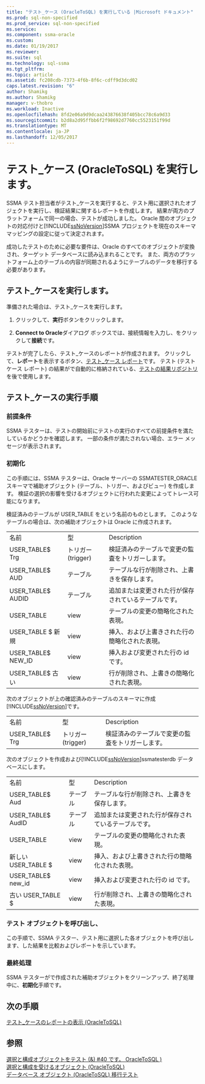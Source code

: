 ```yaml
---
title: "テスト_ケース (OracleToSQL) を実行している |Microsoft ドキュメント"
ms.prod: sql-non-specified
ms.prod_service: sql-non-specified
ms.service: 
ms.component: ssma-oracle
ms.custom: 
ms.date: 01/19/2017
ms.reviewer: 
ms.suite: sql
ms.technology: sql-ssma
ms.tgt_pltfrm: 
ms.topic: article
ms.assetid: fc208cdb-7373-4f6b-8f6c-cdff9d3dcd02
caps.latest.revision: "6"
author: Shamikg
ms.author: Shamikg
manager: v-thobro
ms.workload: Inactive
ms.openlocfilehash: 8fd2e06a9d9dcaa243876638f405bcc78c6a9d33
ms.sourcegitcommit: b2d8a2d95ffbb6f2f98692d7760cc5523151f99d
ms.translationtype: MT
ms.contentlocale: ja-JP
ms.lasthandoff: 12/05/2017
---
```

# <a name="running-test-cases-oracletosql"></a>テスト_ケース (OracleToSQL) を実行します。
SSMA テスト担当者がテスト_ケースを実行すると、テスト用に選択されたオブジェクトを実行し、検証結果に関するレポートを作成します。 結果が両方のプラットフォームで同一の場合、テストが成功しました。 Oracle 間のオブジェクトの対応付けと[!INCLUDE[ssNoVersion](../../includes/ssnoversion_md.md)]SSMA プロジェクトを現在のスキーマ マッピングの設定に従って決定されます。  
  
成功したテストのために必要な要件は、Oracle のすべてのオブジェクトが変換され、ターゲット データベースに読み込まれることです。 また、両方のプラットフォーム上のテーブルの内容が同期されるようにテーブルのデータを移行する必要があります。  
  
## <a name="run-test-case"></a>テスト_ケースを実行します。  
準備された場合は、テスト_ケースを実行します。  
  
1.  クリックして、**実行**ボタンをクリックします。  
  
2.  **Connect to Oracle**ダイアログ ボックスでは、接続情報を入力し、をクリックして**接続**です。  
  
テストが完了したら、テスト_ケースのレポートが作成されます。 クリックして、**レポート**を表示するボタン、[テスト_ケース レポート](http://msdn.microsoft.com/en-us/8da14323-9dd6-4019-bf79-3e8b972a9bc0)です。 テスト (テスト ケース レポート) の結果がで自動的に格納されている、[テストの結果リポジトリ](http://msdn.microsoft.com/en-us/f941cce4-d3e3-4aeb-a88a-4f101a97a9f4)を後で使用します。  
  
## <a name="test-case-execution-steps"></a>テスト_ケースの実行手順  
  
### <a name="prerequisites"></a>前提条件  
SSMA テスターは、テストの開始前にテストの実行のすべての前提条件を満たしているかどうかを確認します。 一部の条件が満たされない場合、エラー メッセージが表示されます。  
  
### <a name="initialization"></a>初期化  
この手順には、SSMA テスターは、Oracle サーバーの SSMATESTER_ORACLE スキーマで補助オブジェクト (テーブル、トリガー、およびビュー) を作成します。 検証の選択の影響を受けるオブジェクトに行われた変更によってトレース可能になります。  
  
検証済みのテーブルが USER_TABLE をという名前のものとします。 このようなテーブルの場合は、次の補助オブジェクトは Oracle に作成されます。  
  
||||  
|-|-|-|  
|名前|型|Description|  
|USER_TABLE$ Trg|トリガー (trigger)|検証済みのテーブルで変更の監査をトリガーします。|  
|USER_TABLE$ AUD|テーブル|テーブルな行が削除され、上書きを保存します。|  
|USER_TABLE$ AUDID|テーブル|追加または変更された行が保存されているテーブルです。|  
|USER_TABLE|view|テーブルの変更の簡略化された表現。|  
|USER_TABLE $ 新規|view|挿入、および上書きされた行の簡略化された表現。|  
|USER_TABLE$ NEW_ID|view|挿入および変更された行の id です。|  
|USER_TABLE$ 古い|view|行が削除され、上書きの簡略化された表現。|  
  
次のオブジェクトが上の確認済みのテーブルのスキーマに作成[!INCLUDE[ssNoVersion](../../includes/ssnoversion_md.md)]です。  
  
||||  
|-|-|-|  
|名前|型|Description|  
|USER_TABLE$ Trg|トリガー (trigger)|検証済みのテーブルで変更の監査をトリガーします。|  
  
次のオブジェクトを作成および[!INCLUDE[ssNoVersion](../../includes/ssnoversion_md.md)]ssmatesterdb データベースにします。  
  
||||  
|-|-|-|  
|名前|型|Description|  
|USER_TABLE$ Aud|テーブル|テーブルな行が削除され、上書きを保存します。|  
|USER_TABLE$ AudID|テーブル|追加または変更された行が保存されているテーブルです。|  
|USER_TABLE|view|テーブルの変更の簡略化された表現。|  
|新しい USER_TABLE $|view|挿入、および上書きされた行の簡略化された表現。|  
|USER_TABLE$ new_id|view|挿入および変更された行の id です。|  
|古い USER_TABLE $|view|行が削除され、上書きの簡略化された表現。|  
  
### <a name="test-object-calls"></a>テスト オブジェクトを呼び出し、  
この手順で、SSMA テスター、テスト用に選択した各オブジェクトを呼び出します、した結果を比較およびレポートを示しています。  
  
### <a name="finalization"></a>最終処理  
SSMA テスターがで作成された補助オブジェクトをクリーンアップ、終了処理中に、**初期化**手順です。  
  
## <a name="next-step"></a>次の手順  
[テスト_ケースのレポートの表示 &#40;OracleToSQL&#41;](../../ssma/oracle/viewing-test-case-reports-oracletosql.md)  
  
## <a name="see-also"></a>参照  
[選択と構成オブジェクトをテスト (&) #40 です。 OracleToSQL &#41;](../../ssma/oracle/selecting-and-configuring-objects-to-test-oracletosql.md)  
[選択と構成を受けるオブジェクト &#40;OracleToSQL&#41;](../../ssma/oracle/selecting-and-configuring-affected-objects-oracletosql.md)  
[データベース オブジェクト &#40;OracleToSQL&#41; 移行テスト](../../ssma/oracle/testing-migrated-database-objects-oracletosql.md)  
  
